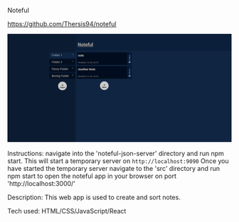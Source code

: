 Noteful

https://github.com/Thersis94/noteful

 ![Picture of the note taking app noteful](https://raw.githubusercontent.com/Thersis94/noteful/master/src/ScreenShot.PNG)
 
 Instructions: navigate into the 'noteful-json-server' directory and run npm start. This will start a temporary server on `http://localhost:9090`
 Once you have started the temporary server navigate to the 'src' directory and run npm start to open the noteful app in your browser on port 'http://localhost:3000/'
 
 Description: This web app is used to create and sort notes.

Tech used: HTML/CSS/JavaScript/React
